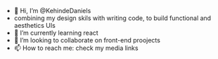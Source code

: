 - 👋 Hi, I’m @KehindeDaniels
- combining my design skils with writing code, to build functional and aesthetics UIs 
- 🌱 I’m currently learning react
- 💞️ I’m looking to collaborate on front-end proojects
- 📫 How to reach me: check my media links

<!---
KehindeDaniels/KehindeDaniels is a ✨ special ✨ repository because its `README.md` (this file) appears on your GitHub profile.
You can click the Preview link to take a look at your changes.
--->
